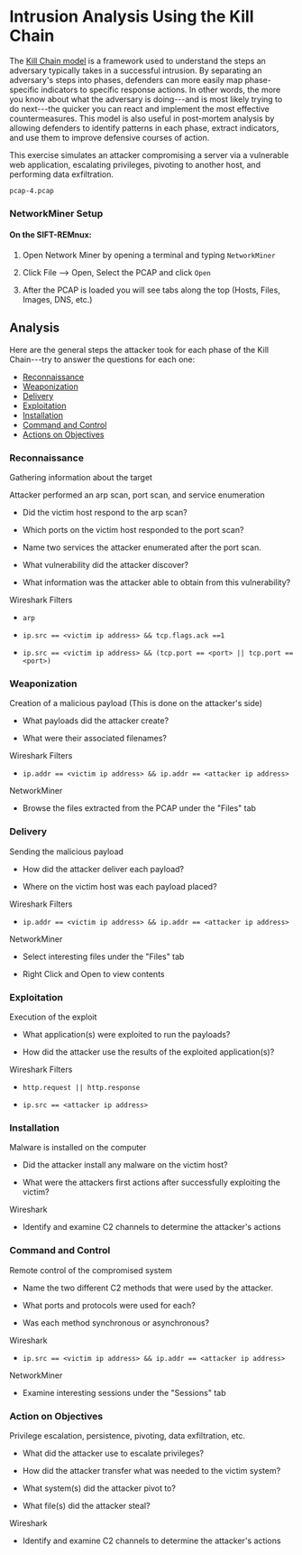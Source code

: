 # Intrusion Analysis Using the Kill Chain

The [Kill Chain
model](http://www.lockheedmartin.com/content/dam/lockheed/data/corporate/documents/LM-White-Paper-Intel-Driven-Defense.pdf)
is a framework used to understand the steps an adversary typically takes
in a successful intrusion.  By separating an adversary's steps into
phases, defenders can more easily map phase-specific indicators to
specific response actions.  In other words, the more you know about what
the adversary is doing---and is most likely trying to do next---the
quicker you can react and implement the most effective countermeasures. 
This model is also useful in post-mortem analysis by allowing defenders
to identify patterns in each phase, extract indicators, and use them to
improve defensive courses of action.

This exercise simulates an attacker compromising a server via a
vulnerable web application, escalating privileges, pivoting to another
host, and performing data exfiltration.

    pcap-4.pcap

### NetworkMiner Setup

#### On the SIFT-REMnux:

1. Open Network Miner by opening a terminal and typing `NetworkMiner`

2. Click File --> Open, Select the PCAP and click `Open`

3. After the PCAP is loaded you will see tabs along the top (Hosts,
    Files, Images, DNS, etc.)

## Analysis

Here are the general steps the attacker took for each phase of the Kill
Chain---try to answer the questions for each one:

- [Reconnaissance](#reconnaissance)
- [Weaponization](#weaponization)
- [Delivery](#delivery)
- [Exploitation](#exploitation)
- [Installation](#installation)
- [Command and Control](#command-and-control)
- [Actions on Objectives](#actions-on-objectives)


### Reconnaissance

Gathering information about the target

Attacker performed an arp scan, port scan, and service enumeration

- Did the victim host respond to the arp scan?

- Which ports on the victim host responded to the port scan?

- Name two services the attacker enumerated after the port scan.

- What vulnerability did the attacker discover?

- What information was the attacker able to obtain from this
    vulnerability?

Wireshark Filters

- `arp`

- `ip.src == <victim ip address> && tcp.flags.ack ==1`

- `ip.src == <victim ip address> && (tcp.port == <port> || tcp.port == <port>)`


### Weaponization

Creation of a malicious payload  (This is done on the attacker's side)

- What payloads did the attacker create?

- What were their associated filenames?



Wireshark Filters

- `ip.addr == <victim ip address> && ip.addr == <attacker ip address>`


NetworkMiner

- Browse the files extracted from the PCAP under the "Files" tab


### Delivery 

Sending the malicious payload

- How did the attacker deliver each payload?

- Where on the victim host was each payload placed?



Wireshark Filters

- `ip.addr == <victim ip address> && ip.addr == <attacker ip address>`


NetworkMiner

- Select interesting files under the "Files" tab

- Right Click and Open to view contents


### Exploitation

Execution of the exploit
              

- What application(s) were exploited to run the payloads?

- How did the attacker use the results of the exploited application(s)?


Wireshark Filters

- `http.request || http.response`

- `ip.src == <attacker ip address>`


### Installation 

Malware is installed on the computer

- Did the attacker install any malware on the victim host?

- What were the attackers first actions after successfully exploiting
    the victim?


Wireshark

- Identify and examine C2 channels to determine the attacker's
    actions


### Command and Control 

Remote control of the compromised system

- Name the two different C2 methods that were used by the
    attacker.            

- What ports and protocols were used for each?

- Was each method synchronous or asynchronous?



Wireshark

- `ip.src == <victim ip address> && ip.addr == <attacker ip
    address>`

NetworkMiner

- Examine interesting sessions under the "Sessions" tab


### Action on Objectives

Privilege escalation, persistence, pivoting, data exfiltration, etc.

- What did the attacker use to escalate privileges?

- How did the attacker transfer what was needed to the victim system?

- What system(s) did the attacker pivot to?

- What file(s) did the attacker steal?


Wireshark

- Identify and examine C2 channels to determine the attacker's
    actions
